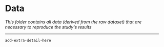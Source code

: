 # Data

*This folder contains all data (derived from the raw dataset) that are necessary to reproduce the study's results*

---

`add-extra-detail-here`